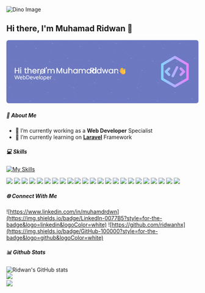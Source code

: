 <!-- langkah-langkah styling Github Profile -->
<!-- 1. Buat repository baru dengan nama yang sama dengan username Githubnya, dan pada tahap ini jangan lupa untuk menceklis initialize redme file nya, lalu enter -->
<!-- 2. Setelah pembuatan repositorynya selesai, lakukan cloning pada repository tersebut, lalu buka hasil cloning nya melalui vs-code -->

<!-- Untuk dokumentasi dari penulisan markdown ini sendiri sudah disediakan oleh github di halaman berikut: -->
<!-- https://docs.github.com/en/get-started/writing-on-github/getting-started-with-writing-and-formatting-on-github/basic-writing-and-formatting-syntax -->


<!-- # karena format daripada file ini adalah .md/markdown, sekilas dari script dibawah ini adalah mengatur font-size, yang dimana # merepresentasikan heading 1, ## merepresentasikan heading 2, dan seterusnya.. -->
<!-- adding image -->
![Dino Image](/assets/images/github-header-1.gif)
## Hi there, I'm Muhamad Ridwan 👋

<!--
**ridwanhx/ridwanhx** is a ✨ _special_ ✨ repository because its `README.md` (this file) appears on your GitHub profile.

Here are some ideas to get you started:

- 🔭 I’m currently working on ...
- 🌱 I’m currently learning ...
- 👯 I’m looking to collaborate on ...
- 🤔 I’m looking for help with ...
- 💬 Ask me about ...
- 📫 How to reach me: ...
- 😄 Pronouns: ...
- ⚡ Fun fact: ...
-->
<!-- BASIC -->
<!-- adding banner -->
<!-- create banner : https://leviarista.github.io/github-profile-header-generator/ -->
![Github Banner](/assets/images/github-header-2.png)

<!-- adding description -->
##### 💫 About Me
- 🔭 I’m currently working as a **Web Developer** Specialist
- 🌱 I’m currently learning on [**Laravel**](https://laravel.com) Framework

<!-- adding badges -->
##### 💻 Skills
[![My Skills](https://skillicons.dev/icons?i=laravel,tailwind,nodejs&theme=light)](https://skillicons.dev)

<img src="https://img.shields.io/badge/PHP-777BB4?style=for-the-badge&logo=php&logoColor=white" />
<img src="https://img.shields.io/badge/HTML5-E34F26?style=for-the-badge&logo=html5&logoColor=white" />
<img src="https://img.shields.io/badge/CSS3-1572B6?style=for-the-badge&logo=css3&logoColor=white" />
<img src="https://img.shields.io/badge/JavaScript-323330?style=for-the-badge&logo=javascript&logoColor=F7DF1E" />
<img src="https://img.shields.io/badge/Laravel-FF2D20?style=for-the-badge&logo=laravel&logoColor=white" />
<img src="https://img.shields.io/badge/Laravel-FF2D20?style=for-the-badge&logo=laravel&logoColor=white" />
<img src="https://img.shields.io/badge/Codeigniter-EF4223?style=for-the-badge&logo=codeigniter&logoColor=white" />
<img src="https://img.shields.io/badge/Tailwind_CSS-38B2AC?style=for-the-badge&logo=tailwind-css&logoColor=white" />
<img src="https://img.shields.io/badge/Bootstrap-563D7C?style=for-the-badge&logo=bootstrap&logoColor=white" />
<img src="https://img.shields.io/badge/Node%20js-339933?style=for-the-badge&logo=nodedotjs&logoColor=white" />
<img src="https://img.shields.io/badge/jQuery-0769AD?style=for-the-badge&logo=jquery&logoColor=white" />
<img src="https://img.shields.io/badge/ChatGPT-74aa9c?style=for-the-badge&logo=openai&logoColor=white" />
<img src="https://img.shields.io/badge/github%20copilot-000000?style=for-the-badge&logo=githubcopilot&logoColor=white" />
<img src="https://img.shields.io/badge/Laragon-0E83CD?style=for-the-badge&logo=Laragon&logoColor=white" />
<img src="https://img.shields.io/badge/Figma-F24E1E?style=for-the-badge&logo=figma&logoColor=white" />
<img src="https://img.shields.io/badge/VSCode-0078D4?style=for-the-badge&logo=visual%20studio%20code&logoColor=white" />
<img src="https://img.shields.io/badge/GIT-E44C30?style=for-the-badge&logo=git&logoColor=white" />
<img src="https://img.shields.io/badge/GitHub-100000?style=for-the-badge&logo=github&logoColor=white" />
<img src="https://img.shields.io/badge/GitLab-330F63?style=for-the-badge&logo=gitlab&logoColor=white" />
<img src="https://img.shields.io/badge/Nginx-009639?style=for-the-badge&logo=nginx&logoColor=white" />
<img src="https://img.shields.io/badge/MariaDB-003545?style=for-the-badge&logo=mariadb&logoColor=white" />
<img src="https://img.shields.io/badge/Sqlite-003B57?style=for-the-badge&logo=sqlite&logoColor=white" />
<img src="https://img.shields.io/badge/MySQL-005C84?style=for-the-badge&logo=mysql&logoColor=white" />

##### 🌐 Connect With Me
![https://www.linkedin.com/in/muhamdrdwn](https://img.shields.io/badge/LinkedIn-0077B5?style=for-the-badge&logo=linkedin&logoColor=white) ![https://github.com/ridwanhx](https://img.shields.io/badge/GitHub-100000?style=for-the-badge&logo=github&logoColor=white)

<!-- adding stats -->
##### 📊 Github Stats
![Ridwan's GitHub stats](https://github-readme-stats.vercel.app/api?username=ridwanhx&show_icons=true&theme=gotham)<br/>
![](https://nirzak-streak-stats.vercel.app/?user=ridwanhx&theme=dark&hide_border=false)<br/>
![](https://github-readme-stats.vercel.app/api/top-langs/?username=ridwanhx&theme=dark&hide_border=false&include_all_commits=false&count_private=false&layout=compact)
